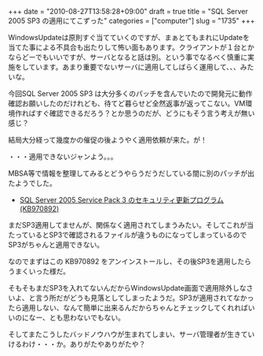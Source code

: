+++
date = "2010-08-27T13:58:28+09:00"
draft = true
title = "SQL Server 2005 SP3 の適用にてこずった"
categories = ["computer"]
slug = "1735"
+++

WindowsUpdateは原則すぐ当てていくのですが、まぁとてもまれにUpdateを当てた事による不具合も出たりして怖い面もあります。クライアントが１台とかならどーでもいいですが、サーバとなると話は別。という事でなるべく慎重に実施をしています。あまり重要でないサーバに適用してしばらく運用して、、、みたいな。

今回SQL Server 2005 SP3 は大分多くのパッチを含んでいたので開発元に動作確認お願いしたのだけれども、待てど暮らせど全然返事が返ってこない。VM環境作ればすぐ確認できるだろう？とか思うのだが、どうにもそう言う考えが無い感じ？

結局大分経って幾度かの催促の後ようやく適用依頼が来た。が！

・・・適用できないジャンよう。。。

MBSA等で情報を整理してみるとどうやらうだうだしている間に別のパッチが出たようでした。

<ul>
<li><a href="http://www.microsoft.com/downloads/details.aspx?displaylang=ja&familyid=0d878f4b-71e8-4170-9a14-1bce684811ce#Overview">SQL Server 2005 Service Pack 3 のセキュリティ更新プログラム (KB970892)</a>
</li>
</ul>


まだSP3適用してませんが、関係なく適用されてしまうみたい。そしてこれが当たっているとSP3で確認されるファイルが違うものになってしまっているのでSP3がちゃんと適用できない。

なのでまずはこの KB970892 をアンインストールし、その後SP3を適用したらうまくいった様だ。

そもそもまだSP3を入れてないんだからWindowsUpdate画面で適用除外しなさいよ、と言う所だがどうも見落としてしまったようだ。SP3が適用されてなかったら適用しない、なんて簡単に出来るんだからちゃんとチェックしてくれればいいのになー、とも思わないでもない。

そしてまたこうしたバッドノウハウが生まれてしまい、サーバ管理者が生きていけるわけ・・・か。ありがたやありがたや？
